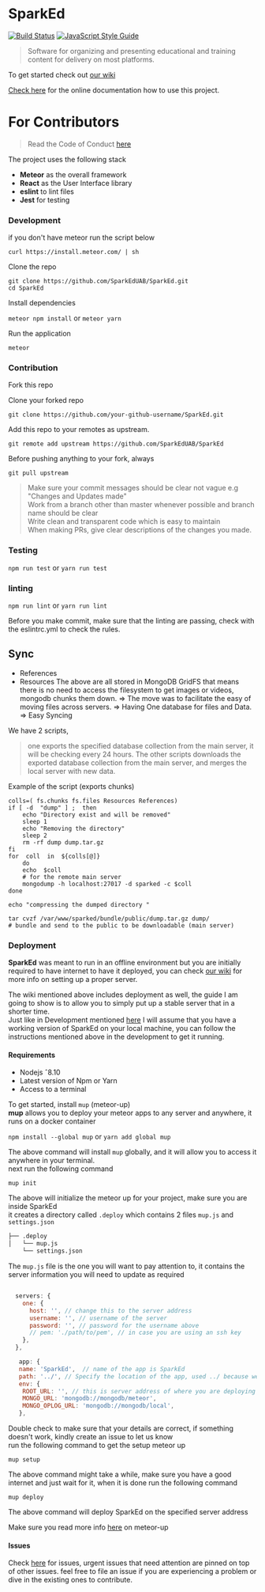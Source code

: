 # SparkEd

[![Build Status](https://travis-ci.com/SparkEdUAB/SparkEd.svg?branch=master)](https://travis-ci.com/SparkEdUAB/SparkEd)
[![JavaScript Style Guide](https://img.shields.io/badge/code_style-standard-brightgreen.svg)](https://standardjs.com)

> Software for organizing and presenting educational and training content for delivery on most platforms.

To get started check out [our wiki](https://github.com/SparkEdUAB/SparkEd/wiki)  

[Check here](https://sparkeduab.github.io/sparked-manual/) for the online documentation how to use this project.

# For Contributors

> Read the Code of Conduct [here](https://github.com/SparkEdUAB/SparkEd/blob/master/CODE_OF_CONDUCT.md)

The project uses the following stack

- **Meteor** as the overall framework
- **React** as the User Interface library
- **eslint** to lint files
- **Jest** for testing

### Development

if you don't have meteor run the script below

`curl https://install.meteor.com/ | sh`

Clone the repo

`git clone https://github.com/SparkEdUAB/SparkEd.git`  
`cd SparkEd`

Install dependencies

`meteor npm install` or `meteor yarn`

Run the application

`meteor`

### Contribution

Fork this repo

Clone your forked repo

`git clone https://github.com/your-github-username/SparkEd.git`

Add this repo to your remotes as upstream.

`git remote add upstream https://github.com/SparkEdUAB/SparkEd`

Before pushing anything to your fork, always

`git pull upstream`

> Make sure your commit messages should be clear not vague e.g "Changes and Updates made"  
> Work from a branch other than master whenever possible and branch name should be clear  
> Write clean and transparent code which is easy to maintain  
> When making PRs, give clear descriptions of the changes you made.

### Testing

`npm run test` or `yarn run test`

### linting

`npm run lint` or `yarn run lint`

Before you make commit, make sure that the linting are passing, check with the eslintrc.yml to check the rules.

## Sync

- References
- Resources
  The above are all stored in MongoDB GridFS that means there is no need to access the filesystem to get images or videos, mongodb chunks them down.
  ⇒ The move was to facilitate the easy of moving files across servers.
  ⇒ Having One database for files and Data.
  ⇒ Easy Syncing

We have 2 scripts,

> one exports the specified database collection from the main server, it will be checking every 24 hours.
> The other scripts downloads the exported database collection from the main server, and merges the local server with new data.

Example of the script (exports chunks)

```
colls=( fs.chunks fs.files Resources References)
if [ -d  "dump" ] ;  then
	echo "Directory exist and will be removed"
	sleep 1
	echo "Removing the directory"
	sleep 2
	rm -rf dump dump.tar.gz
fi
for  coll  in  ${colls[@]}
	do
	echo  $coll
	# for the remote main server
	mongodump -h localhost:27017 -d sparked -c $coll
done

echo "compressing the dumped directory "

tar cvzf /var/www/sparked/bundle/public/dump.tar.gz dump/
# bundle and send to the public to be downloadable (main server)

```

### Deployment

**SparkEd** was meant to run in an offline environment but you are initially required to have internet to have it deployed, you can check [our wiki](https://github.com/SparkEdUAB/SparkEd/wiki) for more info on setting up a proper server.

The wiki mentioned above includes deployment as well, the guide I am going to show is to allow you to simply put up a stable server that in a shorter time.  
Just like in Development mentioned [here](https://github.com/SparkEdUAB/SparkEd#development) I will assume that you have a working version of SparkEd on your local machine, you can follow the instructions mentioned above in the development to get it running.

#### Requirements

- Nodejs ˆ8.10
- Latest version of Npm or Yarn
- Access to a terminal

To get started, install `mup` (meteor-up)  
**mup** allows you to deploy your meteor apps to any server and anywhere, it runs on a docker container

`npm install --global mup` or `yarn add global mup`

The above command will install `mup` globally, and it will allow you to access it anywhere in your terminal.  
next run the following command

`mup init`

The above will initialize the meteor up for your project, make sure you are inside SparkEd  
it creates a directory called `.deploy` which contains 2 files `mup.js` and `settings.json`

```bash
├── .deploy
│   └── mup.js
    └── settings.json
```

The `mup.js` file is the one you will want to pay attention to, it contains the server information you will need to update as required

```Javascript

  servers: {
    one: {
      host: '', // change this to the server address
      username: '', // username of the server
      password: '', // password for the username above
      // pem: './path/to/pem', // in case you are using an ssh key
    },
  },

   app: {
   name: 'SparkEd',  // name of the app is SparkEd
   path: '../', // Specify the location of the app, used ../ because we are in .deploy directory
   env: {
   	ROOT_URL: '', // this is server address of where you are deploying to, it can be a local IP of the server you are deploying to
   	MONGO_URL: 'mongodb://mongodb/meteor',
   	MONGO_OPLOG_URL: 'mongodb://mongodb/local',
   },
```

Double check to make sure that your details are correct, if something doesn't work, kindly create an issue to let us know  
run the following command to get the setup meteor up

`mup setup`

The above command might take a while, make sure you have a good internet and just wait for it, when it is done run the following command

`mup deploy`

The above command will deploy SparkEd on the specified server address

Make sure you read more info [here](http://meteor-up.com) on meteor-up

#### Issues

Check [here](https://github.com/SparkEdUAB/SparkEd/issues) for issues, urgent issues that need attention are pinned on top of other issues. feel free to file an issue if you are experiencing a problem or dive in the existing ones to contribute. 


